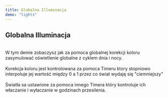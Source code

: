 ```yaml
---
title: Globalna Illuminacja
demo: "lights"
---
```


## Globalna Illuminacja

<br/>
W tym demie zobaczysz jak za pomoca globalnej korekcji koloru zasymulować oświetlenie globalne z cyklem dnia i nocy.
<br/>
<br/>
Korekcja koloru jest kontrolowana za pomoca Timeru ktory stopniowo interpoluje jej wartość między 0 a 1 przez co świat wydaję się "ciemniejszy"
<br/>
<br/>
Światła sa ustawione za pomoca innego Timera który kontroluje ich właczanie i wyłaczanie w godzinach przesilenia.
<br/>
<br/>
